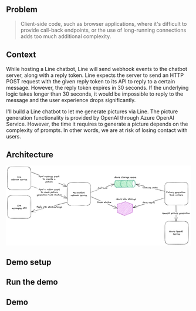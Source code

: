 ## Problem

> Client-side code, such as browser applications, where it's difficult to provide call-back endpoints, or the use of
> long-running connections adds too much additional complexity.

## Context

While hosting a Line chatbot, Line will send webhook events to the chatbot server, along with a reply token. Line
expects the server to send an HTTP POST request with the given reply token to its API to reply to a certain message.
However, the reply token expires in 30 seconds. If the underlying logic takes longer than 30 seconds, it would be
impossible to reply to the message and the user experience drops significantly.

I'll build a Line chatbot to let me generate pictures via Line. The picture generation functionality is provided by
OpenAI through Azure OpenAI Service. However, the time it requires to generate a picture depends on the complexity of
prompts. In other words, we are at risk of losing contact with users.

## Architecture

![architecture](./architecture.png)

## Demo setup

## Run the demo

## Demo

